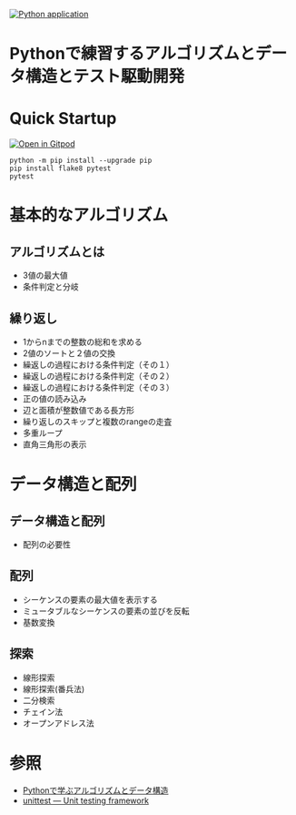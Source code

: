 [![Python application](https://github.com/k2works/python-drill/actions/workflows/python-app.yml/badge.svg)](https://github.com/k2works/python-drill/actions/workflows/python-app.yml)
# Pythonで練習するアルゴリズムとデータ構造とテスト駆動開発

# Quick Startup


[![Open in Gitpod](https://gitpod.io/button/open-in-gitpod.svg)](https://gitpod.io/#https://github.com/k2works/python-drill)
                                                                                            
```
python -m pip install --upgrade pip
pip install flake8 pytest
pytest
```
# 基本的なアルゴリズム
## アルゴリズムとは

- 3値の最大値
- 条件判定と分岐
## 繰り返し

- 1からnまでの整数の総和を求める
- 2値のソートと２値の交換
- 繰返しの過程における条件判定（その１）
- 繰返しの過程における条件判定（その２）
- 繰返しの過程における条件判定（その３）
- 正の値の読み込み 
- 辺と面積が整数値である長方形
- 繰り返しのスキップと複数のrangeの走査
- 多重ループ
- 直角三角形の表示

# データ構造と配列

## データ構造と配列
- 配列の必要性

## 配列
- シーケンスの要素の最大値を表示する
- ミュータブルなシーケンスの要素の並びを反転
- 基数変換

## 探索
- 線形探索
- 線形探索(番兵法)
- 二分検索
- チェイン法
- オープンアドレス法


# 参照

- [Pythonで学ぶアルゴリズムとデータ構造](https://www.amazon.co.jp/%E6%96%B0%E3%83%BB%E6%98%8E%E8%A7%A3Python%E3%81%A7%E5%AD%A6%E3%81%B6%E3%82%A2%E3%83%AB%E3%82%B4%E3%83%AA%E3%82%BA%E3%83%A0%E3%81%A8%E3%83%87%E3%83%BC%E3%82%BF%E6%A7%8B%E9%80%A0-%E6%9F%B4%E7%94%B0-%E6%9C%9B%E6%B4%8B-ebook/dp/B0834JWWZG/ref=sr_1_17?adgrpid=114421172365&dchild=1&hvadid=492536111020&hvdev=c&hvqmt=b&hvtargid=kwd-331445779560&hydadcr=5743_10963946&jp-ad-ap=0&keywords=%E3%82%A2%E3%83%AB%E3%82%B4%E3%83%AA%E3%82%BA%E3%83%A0+%E3%81%A8+%E3%83%87%E3%83%BC%E3%82%BF+%E6%A7%8B%E9%80%A0&qid=1619831648&sr=8-17)
- [unittest — Unit testing framework](https://docs.python.org/3/library/unittest.html)